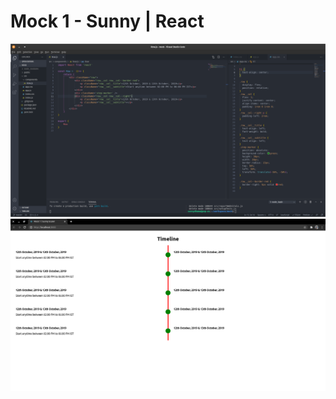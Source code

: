 # Mock 1 - Sunny | React

![app](https://github.com/sunnyscaler/mock-1/blob/master/src/assets/app.png?raw=true)
![code](https://github.com/sunnyscaler/mock-1/blob/master/src/assets/code.png?raw=true)
